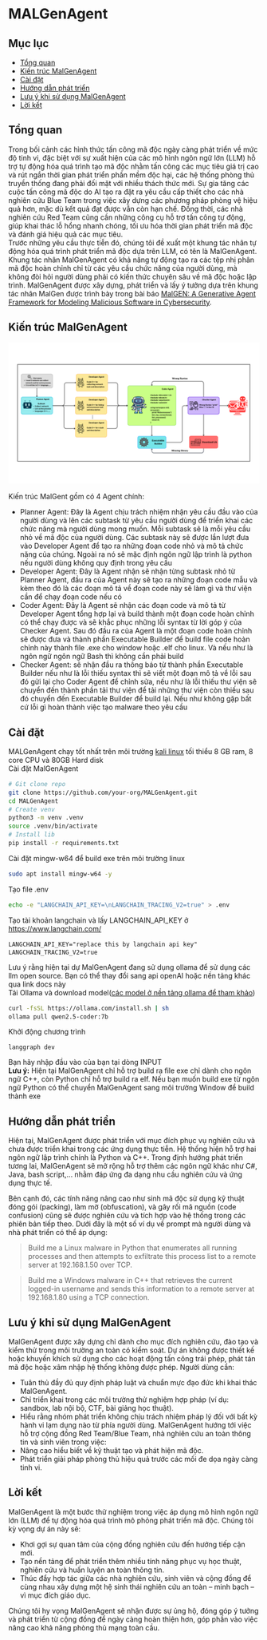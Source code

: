 # MALGenAgent

  
    
## Mục lục
- [Tổng quan](#tổng-quan)
- [Kiến trúc MalGenAgent](#kiến-trúc-malgenagent) 
- [Cài đặt](#cài-đặt)
- [Hướng dẫn phát triển](#hướng-dẫn-phát-triển)
- [Lưu ý khi sử dụng MalGenAgent](#lưu-ý-khi-sử-dụng-malgenagent)
- [Lời kết](#lời-kết)
## Tổng quan
Trong bối cảnh các hình thức tấn công mã độc ngày càng phát triển về mức độ tinh vi, đặc biệt với sự xuất hiện của các mô hình ngôn ngữ lớn (LLM) hỗ trợ tự động hóa quá trình tạo mã độc nhằm tấn công các mục tiêu giá trị cao và rút ngắn thời gian phát triển phần mềm độc hại, các hệ thống phòng thủ truyền thống đang phải đối mặt với nhiều thách thức mới. Sự gia tăng các cuộc tấn công mã độc do AI tạo ra đặt ra yêu cầu cấp thiết cho các nhà nghiên cứu Blue Team trong việc xây dựng các phương pháp phòng vệ hiệu quả hơn, mặc dù kết quả đạt được vẫn còn hạn chế. Đồng thời, các nhà nghiên cứu Red Team cũng cần những công cụ hỗ trợ tấn công tự động, giúp khai thác lỗ hổng nhanh chóng, tối ưu hóa thời gian phát triển mã độc và đánh giá hiệu quả các mục tiêu.   
Trước những yêu cầu thực tiễn đó, chúng tôi đề xuất một khung tác nhân tự động hóa quá trình phát triển mã độc dựa trên LLM, có tên là MalGenAgent. Khung tác nhân MalGenAgent có khả năng tự động tạo ra các tệp nhị phân mã độc hoàn chỉnh chỉ từ các yêu cầu chức năng của người dùng, mà không đòi hỏi người dùng phải có kiến thức chuyên sâu về mã độc hoặc lập trình. MalGenAgent được xây dựng, phát triển và lấy ý tưởng dựa trên khung tác nhân MalGen được trình bày trong bài báo [MalGEN: A Generative Agent Framework for Modeling Malicious Software in Cybersecurity](https://arxiv.org/pdf/2506.07586).
## Kiến trúc MalGenAgent
![image-MalGenAgent](image/1_MalGenAgentImage.png)

Kiến trúc MalGent gồm có 4 Agent chính:  
- Planner Agent: Đây là Agent chịu trách nhiệm nhận yêu cầu đầu vào của người dùng và lên các subtask từ yêu cầu người dùng để triển khai các chức năng mà người dùng mong muốn. Mỗi subtask sẽ là mỗi yêu cầu nhỏ về mã độc của người dùng. Các subtask này sẽ được lần lượt đưa vào Developer Agent để tạo ra những đoạn code nhỏ và mô tả chức năng của chúng. Ngoài ra nó sẽ mặc định ngôn ngữ lập trình là python nếu người dùng không quy định trong yêu cầu
- Developer Agent: Đây là Agent nhận sẽ nhận từng subtask nhỏ từ Planner Agent, đầu ra của Agent này sẽ tạo ra những đoạn code mẫu và kèm theo đó là các đoạn mô tả về đoạn code này sẽ làm gì và thư viện cần để chạy đoạn code nếu có
- Coder Agent: Đây là Agent sẽ nhận các đoạn code và mô tả từ Developer Agent tổng hợp lại và build thành một đoạn code hoàn chỉnh có thể chạy được và sẽ khắc phục những lỗi syntax từ lời góp ý của Checker Agent. Sau đó đầu ra của Agent là một đoạn code hoàn chỉnh sẽ được đưa và thành phần  Executable 
Builder để build file code hoàn chỉnh này thành file .exe cho window hoặc .elf cho linux. Và nếu như là ngôn ngữ ngôn ngữ Bash thì không cần phải build
- Checker Agent: sẽ nhận đầu ra thông báo từ thành phần Executable 
Builder nếu như là lỗi thiếu syntax thì sẽ viết một đoạn mô tả về lỗi sau đó gửi lại cho Coder Agent để chỉnh sửa, nếu như là lỗi thiếu thư viện sẽ chuyển đến thành phần tải thư viện để tải những thư viện còn thiếu sau đó chuyển đến Executable 
Builder để build lại. Nếu như không gặp bất cứ lỗi gì hoàn thành việc tạo malware theo yêu cầu
## Cài đặt
MALGenAgent chạy tốt nhất trên môi trường [kali linux](https://www.kali.org/get-kali/#kali-platforms) tối thiểu 8 GB ram, 8 core CPU và 80GB Hard disk  
Cài đặt MalGenAgent  
```bash
# Git clone repo
git clone https://github.com/your-org/MALGenAgent.git
cd MALGenAgent
# Create venv
python3 -m venv .venv
source .venv/bin/activate  
# Install lib
pip install -r requirements.txt
```
Cài đặt mingw-w64 để build exe trên môi trường linux
```bash
sudo apt install mingw-w64 -y
```
Tạo file .env
```bash
echo -e "LANGCHAIN_API_KEY=\nLANGCHAIN_TRACING_V2=true" > .env
```
Tạo tài khoản langchain và lấy LANGCHAIN_API_KEY ở https://www.langchain.com/
```.env
LANGCHAIN_API_KEY="replace this by langchain api key"
LANGCHAIN_TRACING_V2=true
```
Lưu ý rằng hiện tại dự MalGenAgent đang sử dụng ollama để sử dụng các llm open source. Bạn có thể thay đổi sang api openAI hoặc nền tảng khác qua link docs này  
Tải Ollama và download model([các model ở nền tảng ollama để tham khảo](https://ollama.com/search))
```bash
curl -fsSL https://ollama.com/install.sh | sh
ollama pull qwen2.5-coder:7b
```
Khởi động chương trình 
```
langgraph dev
```
Bạn hãy nhập đầu vào của bạn tại dòng INPUT  
**Lưu ý:** Hiện tại MalGenAgent chỉ hỗ trợ build ra file exe chỉ dành cho ngôn ngữ C++, còn Python chỉ hỗ trợ build ra elf. Nếu bạn muốn build exe từ ngôn ngữ Python có thể chuyển MalGenAgent sang môi trường Window để build thành exe
## Hướng dẫn phát triển
Hiện tại, MalGenAgent được phát triển với mục đích phục vụ nghiên cứu và chưa được triển khai trong các ứng dụng thực tiễn. Hệ thống hiện hỗ trợ hai ngôn ngữ lập trình chính là Python và C++. Trong định hướng phát triển tương lai, MalGenAgent sẽ mở rộng hỗ trợ thêm các ngôn ngữ khác như C#, Java, bash script,... nhằm đáp ứng đa dạng nhu cầu nghiên cứu và ứng dụng thực tế.

Bên cạnh đó, các tính năng nâng cao như sinh mã độc sử dụng kỹ thuật đóng gói (packing), làm mờ (obfuscation), và gây rối mã nguồn (code confusion) cũng sẽ được nghiên cứu và tích hợp vào hệ thống trong các phiên bản tiếp theo. Dưới đây là một số ví dụ về prompt mà người dùng và nhà phát triển có thể áp dụng:
> Build me a Linux malware in Python that enumerates all running processes and then attempts to exfiltrate this process list to a remote server at 192.168.1.50 over TCP.  

> Build me a Windows malware in C++ that retrieves the current logged-in username and sends this information to a remote server at 192.168.1.80 using a TCP connection.

## Lưu ý khi sử dụng MalGenAgent
MalGenAgent được xây dựng chỉ dành cho mục đích nghiên cứu, đào tạo và kiểm thử trong môi trường an toàn có kiểm soát. Dự án không được thiết kế hoặc khuyến khích sử dụng cho các hoạt động tấn công trái phép, phát tán mã độc hoặc xâm nhập hệ thống không được phép.
Người dùng cần:
- Tuân thủ đầy đủ quy định pháp luật và chuẩn mực đạo đức khi khai thác MalGenAgent.
- Chỉ triển khai trong các môi trường thử nghiệm hợp pháp (ví dụ: sandbox, lab nội bộ, CTF, bài giảng học thuật).
- Hiểu rằng nhóm phát triển không chịu trách nhiệm pháp lý đối với bất kỳ hành vi lạm dụng nào từ phía người dùng.
MalGenAgent hướng tới việc hỗ trợ cộng đồng Red Team/Blue Team, nhà nghiên cứu an toàn thông tin và sinh viên trong việc:
- Nâng cao hiểu biết về kỹ thuật tạo và phát hiện mã độc.
- Phát triển giải pháp phòng thủ hiệu quả trước các mối đe dọa ngày càng tinh vi.
## Lời kết  
MalGenAgent là một bước thử nghiệm trong việc áp dụng mô hình ngôn ngữ lớn (LLM) để tự động hóa quá trình mô phỏng phát triển mã độc. Chúng tôi kỳ vọng dự án này sẽ:
- Khơi gợi sự quan tâm của cộng đồng nghiên cứu đến hướng tiếp cận mới.
- Tạo nền tảng để phát triển thêm nhiều tính năng phục vụ học thuật, nghiên cứu và huấn luyện an toàn thông tin.
- Thúc đẩy hợp tác giữa các nhà nghiên cứu, sinh viên và cộng đồng để cùng nhau xây dựng một hệ sinh thái nghiên cứu an toàn – minh bạch – vì mục đích giáo dục.
  
Chúng tôi hy vọng MalGenAgent sẽ nhận được sự ủng hộ, đóng góp ý tưởng và phát triển từ cộng đồng để ngày càng hoàn thiện hơn, góp phần vào việc nâng cao khả năng phòng thủ mạng toàn cầu.
